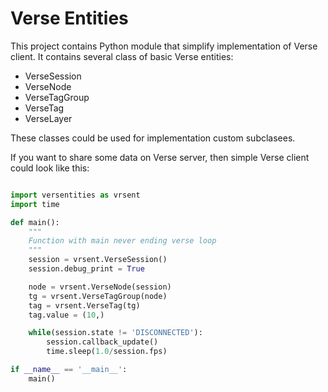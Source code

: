 Verse Entities
==============

This project contains Python module that simplify implementation of Verse client. It contains several class of basic Verse entities:

* VerseSession
* VerseNode
* VerseTagGroup
* VerseTag
* VerseLayer

These classes could be used for implementation custom subclasees.

If you want to share some data on Verse server, then simple Verse client could look like this:

```python

import versentities as vrsent
import time

def main():
    """
    Function with main never ending verse loop
    """
    session = vrsent.VerseSession()
    session.debug_print = True

    node = vrsent.VerseNode(session)
    tg = vrsent.VerseTagGroup(node)
    tag = vrsent.VerseTag(tg)
    tag.value = (10,)

    while(session.state != 'DISCONNECTED'):
        session.callback_update()
        time.sleep(1.0/session.fps)

if __name__ == '__main__':
	main()
```